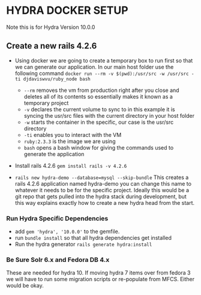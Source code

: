 # HYDRA DOCKER SETUP

Note this is for Hydra Version 10.0.0

## Create a new rails 4.2.6

- Using docker we are going to create a temporary box to run first so that we can generate our application. In our main host folder use the following command `docker run --rm -v $(pwd):/usr/src -w /usr/src -ti djdaviswvu/ruby_node bash`
  - `--rm` removes the vm from production right after you close and deletes all of its contents so essentially makes it known as a temporary project
  - `-v` declares the current volume to sync to in this example it is syncing the usr/src files with the current directory in your host folder
  - `-w` starts the container in the specific, our case is the usr/src directory
  - `-ti` enables you to interact with the VM
  - `ruby:2.3.3` is the image we are using
  - `bash` opens a bash window for giving the commands used to generate the application

- Install rails 4.2.6  `gem install rails -v 4.2.6`

- `rails new hydra-demo --database=mysql --skip-bundle`  This creates a rails 4.2.6 application named hydra-demo you can change this name to whatever it needs to be for the specific project. Ideally this would be a git repo that gets pulled into the hydra stack during development, but this way explains exactly how to create a new hydra head from the start.     

### Run Hydra Specific Dependencies

- add `gem 'hydra', '10.0.0'` to the gemfile.
- run `bundle install` so that all hydra dependencies get installed
- Run the hydra generator `rails generate hydra:install`

### Be Sure Solr 6.x and Fedora DB 4.x
These are needed for hydra 10.  If moving hydra 7 items over from fedora 3 we will have to run some migration scripts or re-populate from MFCS.  Either would be okay.  
